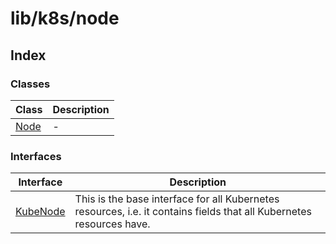# lib/k8s/node

## Index

### Classes

| Class | Description |
| ------ | ------ |
| [Node](classes/Node.md) | - |

### Interfaces

| Interface | Description |
| ------ | ------ |
| [KubeNode](interfaces/KubeNode.md) | This is the base interface for all Kubernetes resources, i.e. it contains fields that all Kubernetes resources have. |
